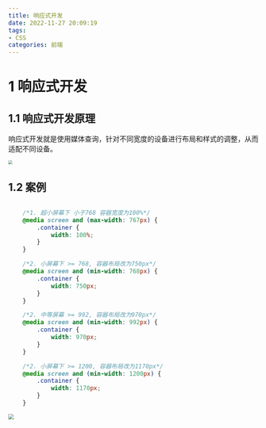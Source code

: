 ```yaml
---
title: 响应式开发
date: 2022-11-27 20:09:19
tags:
- CSS
categories: 前端
---
```


# 1 响应式开发

## 1.1 响应式开发原理

响应式开发就是使用媒体查询，针对不同宽度的设备进行布局和样式的调整，从而适配不同设备。

<img src="https://panyuro.oss-cn-beijing.aliyuncs.com/20221127201119.png" style="zoom:50%;" />



## 1.2 案例

```css

    /*1. 超小屏幕下 小于768 容器宽度为100%*/
    @media screen and (max-width: 767px) {
        .container {
            width: 100%;
        }
    }

    /*2. 小屏幕下 >= 768, 容器布局改为750px*/
    @media screen and (min-width: 768px) {
        .container {
            width: 750px;
        }
    }

    /*2. 中等屏幕 >= 992, 容器布局改为970px*/
    @media screen and (min-width: 992px) {
        .container {
            width: 970px;
        }
    }

    /*2. 小屏幕下 >= 1200, 容器布局改为1170px*/
    @media screen and (min-width: 1200px) {
        .container {
            width: 1170px;
        }
    }
```

<img src="https://panyuro.oss-cn-beijing.aliyuncs.com/20221127201326.png" style="zoom:70%;" />